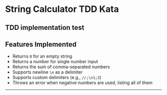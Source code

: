 # String Calculator TDD Kata 

TDD implementation test
---

## Features Implemented

- Returns `0` for an empty string
- Returns a number for single number input
- Returns the sum of comma-separated numbers
- Supports newline `\n` as a delimiter
- Supports custom delimiters (e.g., `//;\n1;2`)
- Throws an error when negative numbers are used, listing all of them

---



